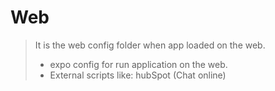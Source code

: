 # Web


> It is the web config folder when app loaded on the web.
> - expo config for run application on the web.
> - External scripts like: hubSpot (Chat online)
